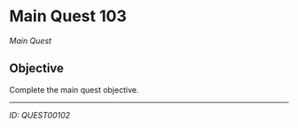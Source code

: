 # Main Quest 103

*Main Quest*

## Objective
Complete the main quest objective.

---
*ID: QUEST00102*